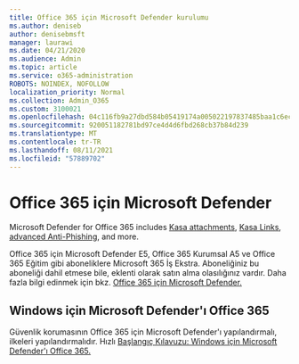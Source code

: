 ```yaml
---
title: Office 365 için Microsoft Defender kurulumu
ms.author: deniseb
author: denisebmsft
manager: laurawi
ms.date: 04/21/2020
ms.audience: Admin
ms.topic: article
ms.service: o365-administration
ROBOTS: NOINDEX, NOFOLLOW
localization_priority: Normal
ms.collection: Admin_O365
ms.custom: 3100021
ms.openlocfilehash: 04c116fb9a27dbd584b05419174a005022197837485baa1c6ec320e5448039a5
ms.sourcegitcommit: 920051182781bd97ce4d4d6fbd268cb37b84d239
ms.translationtype: MT
ms.contentlocale: tr-TR
ms.lasthandoff: 08/11/2021
ms.locfileid: "57889702"
---
```

# <a name="microsoft-defender-for-office-365"></a>Office 365 için Microsoft Defender

Microsoft Defender for Office 365 includes [Kasa attachments](https://docs.microsoft.com/microsoft-365/security/office-365-security/atp-safe-attachments), [Kasa Links](https://docs.microsoft.com/microsoft-365/security/office-365-security/atp-safe-links), [advanced Anti-Phishing](https://docs.microsoft.com/microsoft-365/security/office-365-security/atp-anti-phishing), and more. 

Office 365 için Microsoft Defender E5, Office 365 Kurumsal A5 ve Office 365 Eğitim gibi aboneliklere Microsoft 365 İş Ekstra. Aboneliğiniz bu aboneliği dahil etmese bile, eklenti olarak satın alma olasılığınız vardır. Daha fazla bilgi edinmek için bkz. [Office 365 için Microsoft Defender.](https://docs.microsoft.com/office365/servicedescriptions/office-365-advanced-threat-protection-service-description)

## <a name="set-up-microsoft-defender-for-office-365"></a>Windows için Microsoft Defender'ı Office 365

Güvenlik korumasının Office 365 için Microsoft Defender'ı yapılandırmalı, ilkeleri yapılandırmalıdır. Hızlı [Başlangıç Kılavuzu: Windows için Microsoft Defender'ı Office 365.](https://docs.microsoft.com/microsoft-365/security/office-365-security/office-365-atp)

